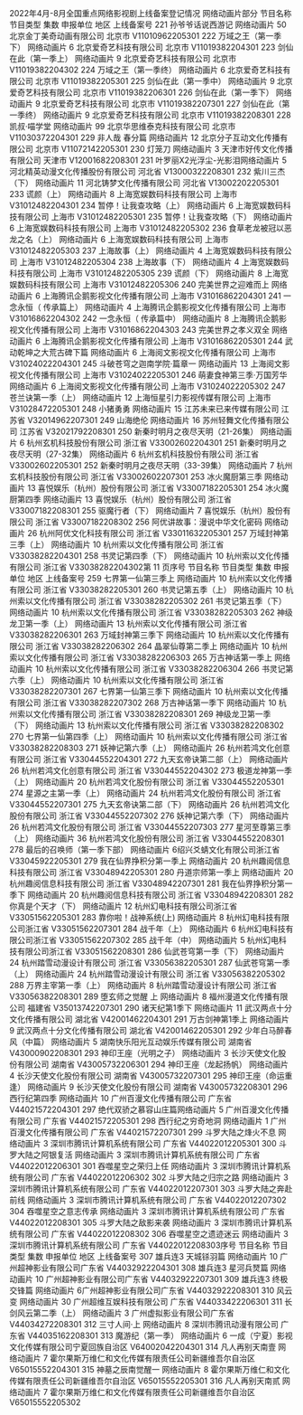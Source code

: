 
2022年4月-8月全国重点网络影视剧上线备案登记情况 网络动画片部分 
节目名称 节目类型 集数 申报单位 地区 上线备案号
221 孙爷爷话说西游记 网络动画片 50 北京金丁美奇动画有限公司 北京市 V11010962205301
222 万域之王（第一季下） 网络动画片 6 北京爱奇艺科技有限公司 北京市 V11019382204301
223 剑仙在此（第一季上） 网络动画片 9 北京爱奇艺科技有限公司 北京市 V11019382204302
224 万域之王（第一季终） 网络动画片 6 北京爱奇艺科技有限公司 北京市 V11019382205301
225 剑仙在此（第一季中） 网络动画片 9 北京爱奇艺科技有限公司 北京市 V11019382206301
226 剑仙在此（第一季下） 网络动画片 9 北京爱奇艺科技有限公司 北京市 V11019382207301
227 剑仙在此（第一季终） 网络动画片 9 北京爱奇艺科技有限公司 北京市 V11019382208301
228 凯叔·喵学堂 网络动画片 99 北京华思维泰克科技有限公司 北京市 V11030372204301
229 非人哉 春分篇 网络动画片 12 北京分子互动文化传播有限公司 北京市 V11072142205301
230 灯笼刀 网络动画片 3 天津市好传文化传播有限公司 天津市 V12001682208301
231 叶罗丽X2光浮尘-光影泪网络动画片 5 河北精英动漫文化传播股份有限公司 河北省 V13000322208301
232 紫川三杰（下） 网络动画片 11 河北铸梦文化传播有限公司 河北省 V13002202205301
233 谎颜（上） 网络动画片 8 上海宽娱数码科技有限公司 上海市 V31012482204301
234 暂停！让我查攻略（上） 网络动画片 6 上海宽娱数码科技有限公司 上海市 V31012482205301
235 暂停！让我查攻略（下） 网络动画片 6 上海宽娱数码科技有限公司 上海市 V31012482205302
236 食草老龙被冠以恶龙之名（上） 网络动画片 6 上海宽娱数码科技有限公司 上海市 V31012482205303
237 上海故事（上） 网络动画片 4 上海宽娱数码科技有限公司 上海市 V31012482205304
238 上海故事（下） 网络动画片 4 上海宽娱数码科技有限公司 上海市 V31012482205305
239 谎颜（下） 网络动画片 8 上海宽娱数码科技有限公司 上海市 V31012482205306
240 完美世界之迎难而上 网络动画片 6 上海腾讯企鹅影视文化传播有限公司 上海市 V31016862204301
241 一念永恒（ 传承篇上） 网络动画片 4 上海腾讯企鹅影视文化传播有限公司 上海市 V31016862204302
242 一念永恒（ 传承篇中） 网络动画片 8 上海腾讯企鹅影视文化传播有限公司 上海市 V31016862204303
243 完美世界之孝义双全 网络动画片 6 上海腾讯企鹅影视文化传播有限公司 上海市 V31016862205301
244 武动乾坤之大荒古碑下篇 网络动画片 6 上海阅文影视文化传播有限公司 上海市 V31024022204301
245 斗破苍穹之迦南学院·篇章一 网络动画片 13 上海阅文影视文化传播有限公司 上海市 V31024022205301
246 萌妻食神第三季·万国芳华 网络动画片 6 上海阅文影视文化传播有限公司 上海市 V31024022205302
247 苍兰诀第一季（上） 网络动画片 12 上海恒星引力影视传媒有限公司 上海市 V31028472205301
248 小猪勇勇 网络动画片 15 江苏未来已来传媒有限公司 江苏省 V32014962207301
249 山海绝伦 网络动画片 16 苏州轻舞文化传播有限公司 江苏省 V32021792208301
250 新秦时明月之夜尽天明（21-26集） 网络动画片 6 杭州玄机科技股份有限公司 浙江省 V33002602204301
251 新秦时明月之夜尽天明（27-32集） 网络动画片 6 杭州玄机科技股份有限公司 浙江省 V33002602205301
252 新秦时明月之夜尽天明（33-39集） 网络动画片 7 杭州玄机科技股份有限公司 浙江省 V33002602207301
253 冰火魔厨第三季 网络动画片 13 喜悦娱乐（杭州）股份有限公司 浙江省 V33007182205301
254 冰火魔厨第四季 网络动画片 13 喜悦娱乐（杭州）股份有限公司 浙江省 V33007182208301
255 驱魔行者（下） 网络动画片 7 喜悦娱乐（杭州）股份有限公司 浙江省 V33007182208302
256 阿优讲故事：漫说中华文化密码 网络动画片 26 杭州阿优文化科技有限公司 浙江省 V33011632205301
257 万域封神第三季（上） 网络动画片 10 杭州索以文化传播有限公司 浙江省 V33038282204301
258 书灵记第四季（下） 网络动画片 10 杭州索以文化传播有限公司 浙江省 V33038282204302第 11 页序号 节目名称 节目类型 集数 申报单位 地区 上线备案号
259 七界第一仙第三季上 网络动画片 10 杭州索以文化传播有限公司 浙江省 V33038282205301
260 书灵记第五季（上） 网络动画片 10 杭州索以文化传播有限公司 浙江省 V33038282205302
261 书灵记第五季（下） 网络动画片 10 杭州索以文化传播有限公司 浙江省 V33038282205303
262 神级龙卫第一季（上） 网络动画片 13 杭州索以文化传播有限公司 浙江省 V33038282206301
263 万域封神第三季下 网络动画片 10 杭州索以文化传播有限公司 浙江省 V33038282206302
264 晶翠仙尊第二季上 网络动画片 10 杭州索以文化传播有限公司 浙江省 V33038282206303
265 万古神话第一季上 网络动画片 10 杭州索以文化传播有限公司 浙江省 V33038282206304
266 书灵记第六季（上） 网络动画片 10 杭州索以文化传播有限公司 浙江省 V33038282207301
267 七界第一仙第三季下 网络动画片 10 杭州索以文化传播有限公司 浙江省 V33038282207302
268 万古神话第一季下 网络动画片 10 杭州索以文化传播有限公司 浙江省 V33038282208301
269 神级龙卫第一季（下） 网络动画片 13 杭州索以文化传播有限公司 浙江省 V33038282208302
270 七界第一仙第四季（上） 网络动画片 10 杭州索以文化传播有限公司 浙江省 V33038282208303
271 妖神记第六季（上） 网络动画片 26 杭州若鸿文化创意有限公司 浙江省 V33044552204301
272 九天玄帝诀第二部（上） 网络动画片 26 杭州若鸿文化创意有限公司 浙江省 V33044552204302
273 极道龙神第一季（上） 网络动画片 20 杭州若鸿文化股份有限公司 浙江省 V33044552205301
274 星源之主第一季（上） 网络动画片 24 杭州若鸿文化股份有限公司 浙江省 V33044552207301
275 九天玄帝诀第二部（下） 网络动画片 26 杭州若鸿文化股份有限公司 浙江省 V33044552207302
276 妖神记第六季（下） 网络动画片 26 杭州若鸿文化股份有限公司 浙江省 V33044552207303
277 星河至尊第三季（上） 网络动画片 36 杭州若鸿文化股份有限公司 浙江省 V33044552208301
278 最后的召唤师（第一季下部） 网络动画片 6绍兴爻蜻文化有限公司浙江省 V33045922205301
279 我在仙界挣积分第一季上 网络动画片 20 杭州趣阅信息科技有限公司 浙江省 V33048942205301
280 丹道宗师第一季上 网络动画片 20 杭州趣阅信息科技有限公司 浙江省 V33048942207301
281 我在仙界挣积分第一季下 网络动画片 20 杭州趣阅信息科技有限公司 浙江省 V33048942208301
282 你真是个天才（下） 网络动画片 12 杭州幻电科技有限公司浙江省 V33051562205301
283 靠你啦！战神系统(上) 网络动画片 8 杭州幻电科技有限公司浙江省 V33051562207301
284 战千年（上） 网络动画片 6 杭州幻电科技有限公司浙江省 V33051562207302
285 战千年（中） 网络动画片 5 杭州幻电科技有限公司浙江省 V33051562208301
286 仙武苍穹第一季（下） 网络动画片 24 杭州踏雪动漫设计有限公司 浙江省 V33056382205301
287 仙武苍穹第一季（上） 网络动画片 24 杭州踏雪动漫设计有限公司 浙江省 V33056382205302
288 万界主宰第一季（上） 网络动画片 8 杭州踏雪动漫设计有限公司 浙江省 V33056382208301
289 堕玄师之觉醒 上 网络动画片 8 福州漫道文化传播有限公司 福建省 V35013742207301
290 诸天纪第1季下 网络动画片 11 武汉两点十分文化传播有限公司 湖北省 V42001462204301
291 万古剑神第1季上 网络动画片 9 武汉两点十分文化传播有限公司 湖北省 V42001462205301
292 少年白马醉春风（中篇） 网络动画片 5 湖南快乐阳光互动娱乐传媒有限公司 湖南省 V43000902208301
293 神印王座（光明之子） 网络动画片 3 长沙天使文化股份有限公司 湖南省 V43005732206301
294 神印王座（龙起扬帆） 网络动画片 4 长沙天使文化股份有限公司 湖南省 V43005732207301
295 神印王座（命运重逢） 网络动画片 9 长沙天使文化股份有限公司 湖南省 V43005732208301
296 西行纪第四季 网络动画片 10 广州百漫文化传播有限公司 广东省 V44021572204301
297 绝代双骄之慕容山庄篇网络动画片 5 广州百漫文化传播有限公司 广东省 V44021572205301
298 西行纪之穷奇地洞 网络动画片 1 广州百漫文化传播有限公司 广东省 V44021572207301
299 斗罗大陆之烽火不息 网络动画片 3 深圳市腾讯计算机系统有限公司 广东省 V44022012205301
300 斗罗大陆之阿银复活 网络动画片 3 深圳市腾讯计算机系统有限公司 广东省 V44022012206301
301 吞噬星空之荣归上任 网络动画片 3 深圳市腾讯计算机系统有限公司 广东省 V44022012206302
302 斗罗大陆之归宗之路 网络动画片 3 深圳市腾讯计算机系统有限公司 广东省 V44022012207301
303 斗罗大陆之奔赴前线 网络动画片 3 深圳市腾讯计算机系统有限公司 广东省 V44022012207302
304 吞噬星空之意志传承 网络动画片 3 深圳市腾讯计算机系统有限公司 广东省 V44022012208301
305 斗罗大陆之敌影来袭 网络动画片 3 深圳市腾讯计算机系统有限公司 广东省 V44022012208302
306 吞噬星空之遗迹迷云 网络动画片 3 深圳市腾讯计算机系统有限公司 广东省 V44022012208303序号 节目名称 节目类型 集数 申报单位 地区 上线备案号
307 雄兵连3 天城铩羽篇 网络动画片 10 广州超神影业有限公司广东省 V44032922204301
308 雄兵连3 星河兵燹篇 网络动画片 10 广州超神影业有限公司广东省 V44032922207301
309 雄兵连3 终极交锋篇 网络动画片 6广州超神影业有限公司广东省 V44032922208301
310 风云 变 网络动画片 30 广州超维互娱科技有限公司 广东省 V44033422206301
311 长剑风云第二季（上） 网络动画片 3 广州虚拟影业有限公司广东省 V44034272208301
312 三寸人间·上 网络动画片 8 深圳市腾讯动漫有限公司 广东省 V44035162208301
313 魔游纪（第一季） 网络动画片 6 一成（宁夏）影视文化传媒有限公司宁夏回族自治区 V64002042204301
314 凡人再别天南壹 网络动画片 7 霍尔果斯万维仁和文化传媒有限责任公司新疆维吾尔自治区 V65015552204301
315 神墓之辰南觉醒一 网络动画片 8 霍尔果斯万维仁和文化传媒有限责任公司新疆维吾尔自治区 V65015552205301
316 凡人再别天南贰 网络动画片 7 霍尔果斯万维仁和文化传媒有限责任公司新疆维吾尔自治区 V65015552205302